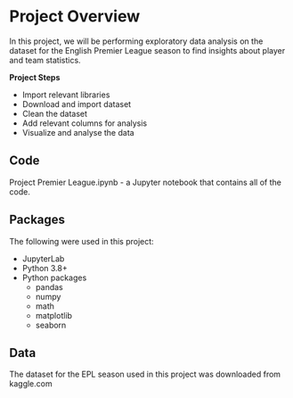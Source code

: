 # Project Overview   
In this project, we will be performing exploratory data analysis on the dataset for the English Premier League season to find insights about player and team statistics.

**Project Steps**
- Import relevant libraries
- Download and import dataset
- Clean the dataset
- Add relevant columns for analysis
- Visualize and analyse the data


## Code
Project Premier League.ipynb - a Jupyter notebook that contains all of the code.

## Packages 
The following were used in this project:
- JupyterLab
- Python 3.8+
- Python packages
  - pandas
  - numpy
  - math
  - matplotlib
  - seaborn

## Data
The dataset for the EPL season used in this project was downloaded from kaggle.com
